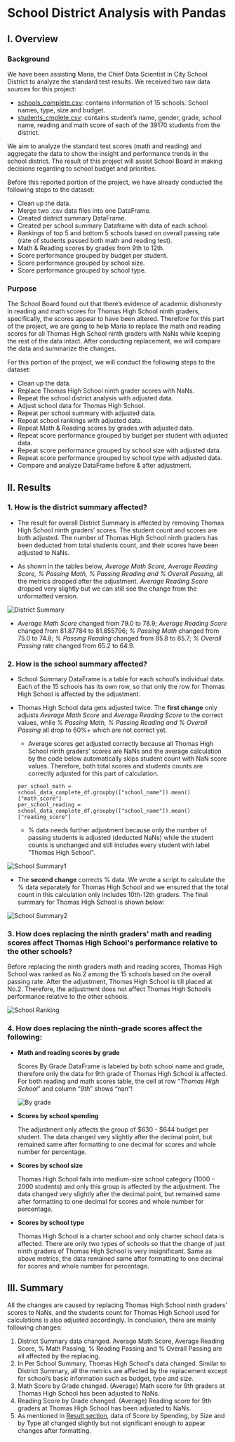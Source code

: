# School District Analysis with Pandas

## I.  Overview

### Background
We have been assisting Maria, the Chief Data Scientist in City School District to analyze the standard test results. We received two raw data sources for this project:
-	[schools_complete.csv](https://github.com/weihaolun/school-district-analysis/blob/daf5df1c34cf125012212dee24341da393fd4813/Resources/schools_complete.csv): contains information of 15 schools. School names, type, size and budget.
-	[students_cmplete.csv](https://github.com/weihaolun/school-district-analysis/blob/daf5df1c34cf125012212dee24341da393fd4813/Resources/students_complete.csv): contains student’s name, gender, grade, school name, reading and math score of each of the 39170 students from the district.

We aim to analyze the standard test scores (math and reading) and aggregate the data to show the insight and performance trends in the school district. The result of this project will assist School Board in making decisions regarding to school budget and priorities.

Before this reported portion of the project, we have already conducted the following steps to the dataset:
-	Clean up the data.
-	Merge two .csv data files into one DataFrame.
-	Created district summary DataFrame.
-	Created per school summary Dataframe with data of each school.
-	Rankings of top 5 and bottom 5 schools based on overall passing rate (rate of students passed both math and reading test).
-	Math & Reading scores by grades from 9th to 12th.
-	Score performance grouped by budget per student.
-	Score performance grouped by school size.
-	Score performance grouped by school type.


### Purpose
The School Board found out that there’s evidence of academic dishonesty in reading and math scores for Thomas High School ninth graders, specifically, the scores appear to have been altered. Therefore for this part of the project, we are going to help Maria to replace the math and reading scores for all Thomas High School ninth graders with NaNs while keeping the rest of the data intact. After conducting replacement, we will compare the data and summarize the changes. 

For this portion of the project, we will conduct the following steps to the dataset:
-	Clean up the data.
-	Replace Thomas High School ninth grader scores with NaNs.
-	Repeat the school district analysis with adjusted data.
-	Adjust school data for Thomas High School.
-	Repeat per school summary with adjusted data.
-	Repeat school rankings with adjusted data.
-	Repeat Math & Reading scores by grades with adjusted data.
-	Repeat score performance grouped by budget per student with adjusted data.
-	Repeat score performance grouped by school size with adjusted data.
-	Repeat score performance grouped by school type with adjusted data.
-	Compare and analyze DataFrame before & after adjustment.

## II.  Results
### 1. How is the district summary affected?
- The result for overall District Summary is affected by removing Thomas High School ninth graders’ scores. The student count and scores are both adjusted. The number of Thomas High School ninth graders has been deducted from total students count, and their scores have been adjusted to NaNs.

- As shown in the tables below, _Average Math Score, Average Reading Score, % Passing Math, % Passing Reading and % Overall Passing_, all the metrics dropped after the adjustment. _Average Reading Score_ dropped very slightly but we can still see the change from the unformatted version.

![District Summary](https://user-images.githubusercontent.com/84211948/125428383-b6f13ded-912b-4bbf-8078-f6d82f983829.png)

- _Average Math Score_ changed from 79.0 to 78.9; _Average Reading Score_ changed from 81.87784 to 81.855796; _% Passing Math_ changed from 75.0 to 74.8; _% Passing Reading_ changed from 85.8 to 85.7; _% Overall Passing_ rate changed from 65.2 to 64.9.

### 2. How is the school summary affected?
- School Summary DataFrame is a table for each school’s individual data. Each of the 15 schools has its own row, so that only the row for Thomas High School is affected by the adjustment. 

- Thomas High School data gets adjusted twice. The **first change** only adjusts _Average Math Score_ and _Average Reading Score_ to the correct values, while _% Passing Math, % Passing Reading and % Overall Passing_ all drop to 60%+ which are not correct yet.

  - Average scores get adjusted correctly because all Thomas High School ninth graders’ scores are NaNs and the average calculation by the code below automatically skips student count with NaN score values. Therefore, both total scores and students counts are correctly adjusted for this part of calculation.
  ```
  per_school_math = school_data_complete_df.groupby(["school_name"]).mean()["math_score"]
  per_school_reading = school_data_complete_df.groupby(["school_name"]).mean()["reading_score"]
  ```
  - % data needs further adjustment because only the number of passing students is adjusted (deducted NaNs) while the student counts is unchanged and still includes every student with label “Thomas High School”.

![School Summary1](https://user-images.githubusercontent.com/84211948/125429457-9a6bac53-4dff-4af7-9d64-3d6a3936d0a7.png)

- The **second change** corrects % data. We wrote a script to calculate the % data separately for Thomas High School and we ensured that the total count in this calculation only includes 10th-12th graders. The final summary for Thomas High School is shown below:

![School Summary2](https://user-images.githubusercontent.com/84211948/125429478-08693343-71f7-4dc4-9c16-1f6837fac9d4.png)

### 3. How does replacing the ninth graders' math and reading scores affect Thomas High School's performance relative to the other schools?
Before replacing the ninth graders math and reading scores, Thomas High School was ranked as No.2 among the 15 schools based on the overall passing rate. After the adjustment, Thomas High School is till placed at No.2. Therefore, the adjustment does not affect Thomas High School’s performance relative to the other schools.

![School Ranking](https://user-images.githubusercontent.com/84211948/125431882-a8956b5a-2689-4a18-a15b-be91559045dd.png)

### 4. How does replacing the ninth-grade scores affect the following:
- **Math and reading scores by grade**

    Scores By Grade DataFrame is labeled by both school name and grade, therefore only the data for 9th grade of Thomas High School is affected. For both reading and math scores table, the cell at row “_Thomas High School_” and column “_9th_” shows “nan”!

  ![By grade](https://user-images.githubusercontent.com/84211948/125433632-46a75a35-da36-4fa2-98dc-0976aa6eca87.png)

- **Scores by school spending**

    The adjustment only affects the group of $630 - $644 budget per student. The data changed very slightly after the decimal point, but remained same after formatting to one decimal for scores and whole number for percentage.

- **Scores by school size**

    Thomas High School falls into medium-size school category (1000 – 2000 students) and only this group is affected by the adjustment. The data changed very slightly after the decimal point, but remained same after formatting to one decimal for scores and whole number for percentage.

- **Scores by school type**
    
    Thomas High School is a charter school and only charter school data is affected. There are only two types of schools so that the change of just ninth graders of Thomas High School is very insignificant. Same as above metrics, the data remained same after formatting to one decimal for scores and whole number for percentage.


## III.  Summary
All the changes are caused by replacing Thomas High School ninth graders’ scores to NaNs, and the students count for Thomas High School used for calculations is also adjusted accordingly. In conclusion, there are mainly following changes:
  1.	District Summary data changed. Average Math Score, Average Reading Score, % Math Passing, % Reading Passing and % Overall Passing are all affected by the replacing.
  2.	In Per School Summary, Thomas High School's data changed. Similar to District Summary, all the metrics are affected by the replacement except for school’s basic information such as budget, type and size.
  3.	Math Score by Grade changed. (Average) Math score for 9th graders at Thomas High School has been adjusted to NaNs.
  4.	Reading Score by Grade changed. (Average) Reading score for 9th graders at Thomas High School has been adjusted to NaNs.
  5.	As mentioned in [Result section](#ii.-results), data of Score by Spending, by Size and by Type all changed slightly but not significant enough to appear changes after formatting. 
